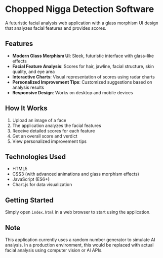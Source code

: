 # Chopped Nigga Detection Software

A futuristic facial analysis web application with a glass morphism UI design that analyzes facial features and provides scores.

## Features

- **Modern Glass Morphism UI**: Sleek, futuristic interface with glass-like effects
- **Facial Feature Analysis**: Scores for hair, jawline, facial structure, skin quality, and eye area
- **Interactive Charts**: Visual representation of scores using radar charts
- **Personalized Improvement Tips**: Customized suggestions based on analysis results
- **Responsive Design**: Works on desktop and mobile devices

## How It Works

1. Upload an image of a face
2. The application analyzes the facial features
3. Receive detailed scores for each feature
4. Get an overall score and verdict
5. View personalized improvement tips

## Technologies Used

- HTML5
- CSS3 (with advanced animations and glass morphism effects)
- JavaScript (ES6+)
- Chart.js for data visualization

## Getting Started

Simply open `index.html` in a web browser to start using the application.

## Note

This application currently uses a random number generator to simulate AI analysis. In a production environment, this would be replaced with actual facial analysis using computer vision or AI APIs.